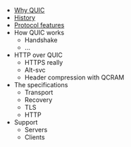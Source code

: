 * [Why QUIC](why-quic.md)
* [History](history.md)
* [Protocol features](the-protocol.md)
* How QUIC works
    * Handshake
    * ...
* HTTP over QUIC
    * HTTPS really
    * Alt-svc
    * Header compression with QCRAM
* The specifications
    * Transport
    * Recovery
    * TLS
    * HTTP
* Support
    * Servers
    * Clients
